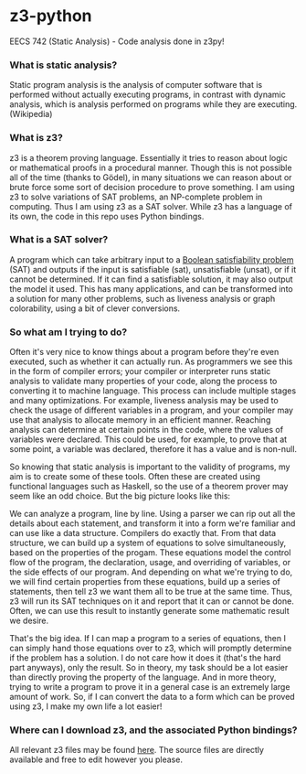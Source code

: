 # z3-python
EECS 742 (Static Analysis) - Code analysis done in z3py!

### What is static analysis?
Static program analysis is the analysis of computer software that is performed without actually executing programs, in contrast with dynamic analysis, which is analysis performed on programs while they are executing.
(Wikipedia)

### What is z3?
z3 is a theorem proving language. Essentially it tries to reason about logic or mathematical proofs in a procedural manner. Though this is not possible all of the time (thanks to Gödel), in many situations we can reason about or brute force some sort of decision procedure to prove something. I am using z3 to solve variations of SAT problems, an NP-complete problem in computing. Thus I am using z3 as a SAT solver. While z3 has a language of its own, the code in this repo uses Python bindings.

### What is a SAT solver?
A program which can take arbitrary input to a [Boolean satisfiability problem](https://en.wikipedia.org/wiki/Boolean_satisfiability_problem) (SAT) and outputs if the input is satisfiable (sat), unsatisfiable (unsat), or if it cannot be determined. If it can find a satisfiable solution, it may also output the model it used. This has many applications, and can be transformed into a solution for many other problems, such as liveness analysis or graph colorability, using a bit of clever conversions.

### So what am I trying to do?
Often it's very nice to know things about a program before they're even executed, such as whether it can actually run. As programmers we see this in the form of compiler errors; your compiler or interpreter runs static analysis to validate many properties of your code, along the process to converting it to machine language. This process can include multiple stages and many optimizations. For example, liveness analysis may be used to check the usage of different variables in a program, and your compiler may use that analysis to allocate memory in an efficient manner. Reaching analysis can determine at certain points in the code, where the values of variables were declared. This could be used, for example, to prove that at some point, a variable was declared, therefore it has a value and is non-null.

So knowing that static analysis is important to the validity of programs, my aim is to create some of these tools. Often these are created using functional languages such as Haskell, so the use of a theorem prover may seem like an odd choice. But the big picture looks like this:

We can analyze a program, line by line. Using a parser we can rip out all the details about each statement, and transform it into a form we're familiar and can use like a data structure. Compilers do exactly that. From that data structure, we can build up a system of equations to solve simultaneously, based on the properties of the progam. These equations model the control flow of the program, the declaration, usage, and overriding of variables, or the side effects of our program. And depending on what we're trying to do, we will find certain properties from these equations, build up a series of statements, then tell z3 we want them all to be true at the same time. Thus, z3 will run its SAT techniques on it and report that it can or cannot be done. Often, we can use this result to instantly generate some mathematic result we desire.

That's the big idea. If I can map a program to a series of equations, then I can simply hand those equations over to z3, which will promptly determine if the problem has a solution. I do not care how it does it (that's the hard part anyways), only the result. So in theory, my task should be a lot easier than directly proving the property of the language. And in more theory, trying to write a program to prove it in a general case is an extremely large amount of work. So, if I can convert the data to a form which can be proved using z3, I make my own life a lot easier!

### Where can I download z3, and the associated Python bindings?
All relevant z3 files may be found [here](https://github.com/Z3Prover/z3). The source files are directly available and free to edit however you please.
